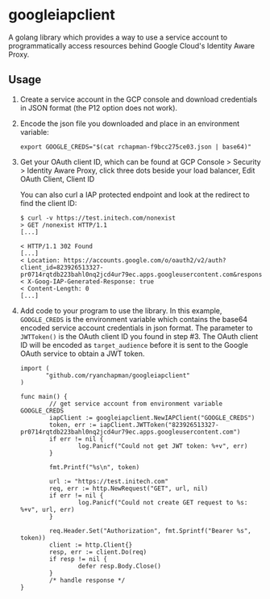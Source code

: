 # googleiapclient

A golang library which provides a way to use a service account to programmatically access
resources behind Google Cloud's Identity Aware Proxy.

## Usage

1. Create a service account in the GCP console and download credentials in JSON format (the P12 option does not work).

2. Encode the json file you downloaded and place in an environment variable:

    ```
    export GOOGLE_CREDS="$(cat rchapman-f9bcc275ce03.json | base64)"
    ```

3. Get your OAuth client ID, which can be found at
       GCP Console > Security > Identity Aware Proxy, click three dots beside your load balancer, Edit OAuth Client, Client ID

   You can also curl a IAP protected endpoint and look at the redirect to find the client ID:

    ```
    $ curl -v https://test.initech.com/nonexist
    > GET /nonexist HTTP/1.1
    [...]
    
    < HTTP/1.1 302 Found
    [...]
    < Location: https://accounts.google.com/o/oauth2/v2/auth?client_id=823926513327-pr0714rqtdb223bahl0nq2jcd4ur79ec.apps.googleusercontent.com&response_type=code&scope=openid+email&redirect_uri=https://test.initech.com/_gcp_gatekeeper/authenticate&state=XXXXXXX
    < X-Goog-IAP-Generated-Response: true
    < Content-Length: 0
    [...]
    ```
       
4. Add code to your program to use the library.  In this example, `GOOGLE_CREDS` is the environment variable
   which contains the base64 encoded service account credentials in json format.  The parameter to
   `JWTToken()` is the OAuth client ID  you found in step #3.  The OAuth client ID will be encoded as `target_audience` before it is sent to the Google OAuth service to obtain a JWT token.

    ```
    import (
           "github.com/ryanchapman/googleiapclient"
    )
    
    func main() {
            // get service account from environment variable   GOOGLE_CREDS
            iapClient := googleiapclient.NewIAPClient("GOOGLE_CREDS")
            token, err := iapClient.JWTToken("823926513327-pr0714rqtdb223bahl0nq2jcd4ur79ec.apps.googleusercontent.com")
            if err != nil {
                    log.Panicf("Could not get JWT token: %+v", err)
            }
    
            fmt.Printf("%s\n", token)
            
            url := "https://test.initech.com"
            req, err := http.NewRequest("GET", url, nil)
            if err != nil {
                    log.Panicf("Could not create GET request to %s: %+v", url, err)
            }
    
            req.Header.Set("Authorization", fmt.Sprintf("Bearer %s", token))
            client := http.Client{}
            resp, err := client.Do(req)
            if resp != nil {
                    defer resp.Body.Close()
            }
            /* handle response */
    }
    ```
